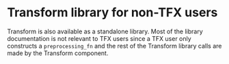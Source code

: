 # Transform library for non-TFX users

Transform is also available as a standalone library.  Most of the library
documentation is not relevant to TFX users since a TFX user only constructs
a `preprocessing_fn` and the rest of the Transform library calls are made by
the Transform component.
